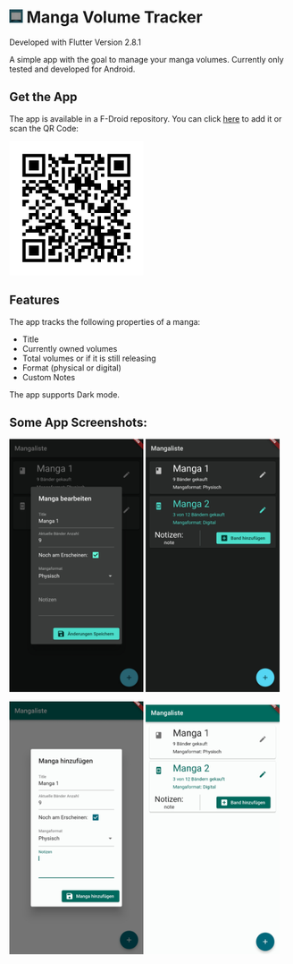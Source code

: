 # <img src="readme_assets/applogo.png" width="24"> Manga Volume Tracker

Developed with Flutter Version 2.8.1

A simple app with the goal to manage your manga volumes.
Currently only tested and developed for Android.

## Get the App

The app is available in a F-Droid repository.
You can click [here](https://kbitgit.github.io/MangaVolumeTrackerRepo/fdroid/repo/) to add it or scan the QR Code:

<img src="readme_assets/fdroidQRCode.png" width="240">

## Features

The app tracks the following properties of a manga:

- Title
- Currently owned volumes
- Total volumes or if it is still releasing
- Format (physical or digital)
- Custom Notes

The app supports Dark mode.

## Some App Screenshots:

<img src="readme_assets/app_screenshot1dark.jpg" width="240"> <img src="readme_assets/app_screenshot2dark.jpg" width="240">

<img src="readme_assets/app_screenshot1light.jpg" width="240"> <img src="readme_assets/app_screenshot2light.jpg" width="240">
